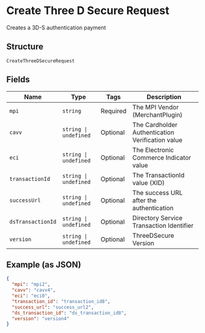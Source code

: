
# Create Three D Secure Request

Creates a 3D-S authentication payment

## Structure

`CreateThreeDSecureRequest`

## Fields

| Name | Type | Tags | Description |
|  --- | --- | --- | --- |
| `mpi` | `string` | Required | The MPI Vendor (MerchantPlugin) |
| `cavv` | `string \| undefined` | Optional | The Cardholder Authentication Verification value |
| `eci` | `string \| undefined` | Optional | The Electronic Commerce Indicator value |
| `transactionId` | `string \| undefined` | Optional | The TransactionId value (XID) |
| `successUrl` | `string \| undefined` | Optional | The success URL after the authentication |
| `dsTransactionId` | `string \| undefined` | Optional | Directory Service Transaction Identifier |
| `version` | `string \| undefined` | Optional | ThreeDSecure Version |

## Example (as JSON)

```json
{
  "mpi": "mpi2",
  "cavv": "cavv4",
  "eci": "eci0",
  "transaction_id": "transaction_id8",
  "success_url": "success_url2",
  "ds_transaction_id": "ds_transaction_id8",
  "version": "version4"
}
```

